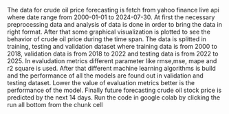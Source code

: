 The data for crude oil price forecasting is fetch from yahoo finance live api where date range from 2000-01-01 to 2024-07-30. At first the necessary preprocessing data and analysis of data is done in order to bring the data in right format. After that some graphical visualization is plotted to see the behavior of crude oil price during the time span. The data is splitted in training, testing and validation dataset where training data is from 2000 to 2018, validation data is from 2018 to 2022 and testing data is from 2022 to 2025. In evaludation metrics different parameter like rmse,mse, mape and r2 square is used. After that different machine learning algorithms is build and the performance of all the models are found out in validation and testing dataset. Lower the value of evaluation metrics better is the performance of the model. Finally future forecasting crude oil stock price is predicted by the next 14 days.
Run the code in google colab by clicking the run all bottom from the chunk cell
